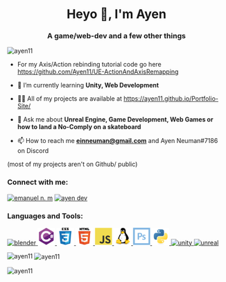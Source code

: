 <h1 align="center">Heyo 👋, I'm Ayen</h1>
<h3 align="center">A game/web-dev and a few other things</h3>

<p align="left"> <img src="https://komarev.com/ghpvc/?username=ayen11&label=Profile%20views&color=0e75b6&style=flat" alt="ayen11" /> </p>

- For my Axis/Action rebinding tutorial code go here https://github.com/Ayen11/UE-ActionAndAxisRemapping

- 🌱 I’m currently learning **Unity, Web Development**

- 👨‍💻 All of my projects are available at https://ayen11.github.io/Portfolio-Site/

- 💬 Ask me about **Unreal Engine, Game Development, Web Games or how to land a No-Comply on a skateboard**

- 📫 How to reach me **einneuman@gmail.com** and Ayen Neuman#7186 on Discord

(most of my projects aren't on Github/ public)

<h3 align="left">Connect with me:</h3>
<p align="left">
<a href="https://linkedin.com/in/emanuel n. m" target="blank"><img align="center" src="https://raw.githubusercontent.com/rahuldkjain/github-profile-readme-generator/master/src/images/icons/Social/linked-in-alt.svg" alt="emanuel n. m" height="30" width="40" /></a>
<a href="https://www.youtube.com/c/ayen dev" target="blank"><img align="center" src="https://raw.githubusercontent.com/rahuldkjain/github-profile-readme-generator/master/src/images/icons/Social/youtube.svg" alt="ayen dev" height="30" width="40" /></a>
</p>

<h3 align="left">Languages and Tools:</h3>
<p align="left"> <a href="https://www.blender.org/" target="_blank" rel="noreferrer"> <img src="https://download.blender.org/branding/community/blender_community_badge_white.svg" alt="blender" width="40" height="40"/> </a> <a href="https://www.w3schools.com/cs/" target="_blank" rel="noreferrer"> <img src="https://raw.githubusercontent.com/devicons/devicon/master/icons/csharp/csharp-original.svg" alt="csharp" width="40" height="40"/> </a> <a href="https://www.w3schools.com/css/" target="_blank" rel="noreferrer"> <img src="https://raw.githubusercontent.com/devicons/devicon/master/icons/css3/css3-original-wordmark.svg" alt="css3" width="40" height="40"/> </a> <a href="https://www.w3.org/html/" target="_blank" rel="noreferrer"> <img src="https://raw.githubusercontent.com/devicons/devicon/master/icons/html5/html5-original-wordmark.svg" alt="html5" width="40" height="40"/> </a> <a href="https://developer.mozilla.org/en-US/docs/Web/JavaScript" target="_blank" rel="noreferrer"> <img src="https://raw.githubusercontent.com/devicons/devicon/master/icons/javascript/javascript-original.svg" alt="javascript" width="40" height="40"/> </a> <a href="https://www.linux.org/" target="_blank" rel="noreferrer"> <img src="https://raw.githubusercontent.com/devicons/devicon/master/icons/linux/linux-original.svg" alt="linux" width="40" height="40"/> </a> <a href="https://www.photoshop.com/en" target="_blank" rel="noreferrer"> <img src="https://raw.githubusercontent.com/devicons/devicon/master/icons/photoshop/photoshop-line.svg" alt="photoshop" width="40" height="40"/> </a> <a href="https://www.python.org" target="_blank" rel="noreferrer"> <img src="https://raw.githubusercontent.com/devicons/devicon/master/icons/python/python-original.svg" alt="python" width="40" height="40"/> </a> <a href="https://unity.com/" target="_blank" rel="noreferrer"> <img src="https://www.vectorlogo.zone/logos/unity3d/unity3d-icon.svg" alt="unity" width="40" height="40"/> </a> <a href="https://unrealengine.com/" target="_blank" rel="noreferrer"> <img src="https://raw.githubusercontent.com/kenangundogan/fontisto/036b7eca71aab1bef8e6a0518f7329f13ed62f6b/icons/svg/brand/unreal-engine.svg" alt="unreal" width="40" height="40"/> </a> </p>

<p><img align="left" src="https://github-readme-stats.vercel.app/api/top-langs?username=ayen11&show_icons=true&locale=en&layout=compact" alt="ayen11" /></p>

<p>&nbsp;<img align="center" src="https://github-readme-stats.vercel.app/api?username=ayen11&show_icons=true&locale=en" alt="ayen11" /></p>

<p><img align="center" src="https://github-readme-streak-stats.herokuapp.com/?user=ayen11&" alt="ayen11" /></p>

